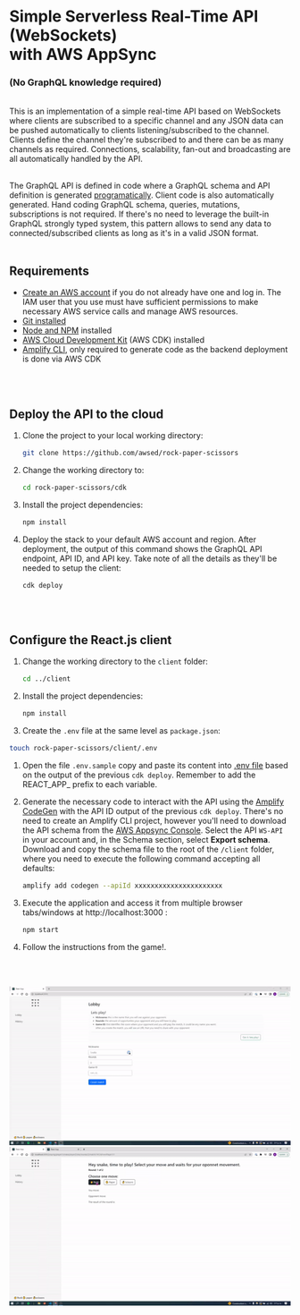 # Simple Serverless Real-Time API (WebSockets)<br/> with AWS AppSync 
### (No GraphQL knowledge required)
<br/>
This is an implementation of a simple real-time API based on WebSockets where clients are subscribed to a specific channel and any JSON data can be pushed automatically to clients listening/subscribed to the channel. Clients define the channel they're subscribed to and there can be as many channels as required. Connections, scalability, fan-out and broadcasting are all automatically handled by the API.

<br/>
<br/>

The GraphQL API is defined in code where a GraphQL schema and API definition is generated [programatically](https://docs.aws.amazon.com/cdk/api/latest/docs/aws-appsync-readme.html#code-first-schema). Client code is also automatically generated. Hand coding GraphQL schema, queries, mutations, subscriptions is not required. If there's no need to leverage the built-in GraphQL strongly typed system, this pattern allows to send any data to connected/subscribed clients as long as it's in a valid JSON format.
<br/>
<br/>

## Requirements

* [Create an AWS account](https://portal.aws.amazon.com/gp/aws/developer/registration/index.html) if you do not already have one and log in. The IAM user that you use must have sufficient permissions to make necessary AWS service calls and manage AWS resources.
* [Git installed](https://git-scm.com/book/en/v2/Getting-Started-Installing-Git)
* [Node and NPM](https://nodejs.org/en/download/) installed
* [AWS Cloud Development Kit](https://docs.aws.amazon.com/cdk/latest/guide/cli.html) (AWS CDK) installed
* [Amplify CLI](https://docs.amplify.aws/cli/start/install/), only required to generate code as the backend deployment is done via AWS CDK
<br/>
<br/>

## Deploy the API to the cloud

1. Clone the project to your local working directory:

   ```sh
   git clone https://github.com/awsed/rock-paper-scissors
   ```

2. Change the working directory to:

   ```sh
   cd rock-paper-scissors/cdk
   ```

3. Install the project dependencies:

   ```sh
   npm install
   ```

4. Deploy the stack to your default AWS account and region. After deployment, the output of this command shows the GraphQL API endpoint, API ID, and API key. Take note of all the details as they'll be needed to setup the client:

   ```sh
   cdk deploy
   ```
<br/>
<br/> 

## Configure the React.js client

1. Change the working directory to the `client` folder:

   ```sh
   cd ../client
   ```

2. Install the project dependencies:

   ```sh
   npm install
   ```
3. Create the `.env` file at the same level as `package.json`:

```sh
touch rock-paper-scissors/client/.env
```
1. Open the file `.env.sample` copy and paste its content into [.env file](https://github.com/lacruzanthony/rock-paper-scissors/blob/main/client/src/components/Lobby/Lobby.js#16) based on the output of the previous `cdk deploy`. Remember to add the REACT_APP_ prefix to each variable.

2. Generate the necessary code to interact with the API using the [Amplify CodeGen](https://docs.amplify.aws/cli/graphql-transformer/codegen/) with the API ID output of the previous `cdk deploy`. There's no need to create an Amplify CLI project, however you'll need to download the API schema from the [AWS Appsync Console](https://console.aws.amazon.com/appsync/home). Select the API `WS-API` in your account and, in the Schema section, select **Export schema**. Download and copy the schema file to the root of the `/client` folder, where you need to execute the following command accepting all defaults:

   ```sh
   amplify add codegen --apiId xxxxxxxxxxxxxxxxxxxxxx
   ```

3. Execute the application and access it from multiple browser tabs/windows at http://localhost:3000 :

    ```bash
    npm start
    ```

4. Follow the instructions from the game!. 
<br/>
<br/>

![Part 1](Part_1.gif)
![Part 2](Part_2.gif)
